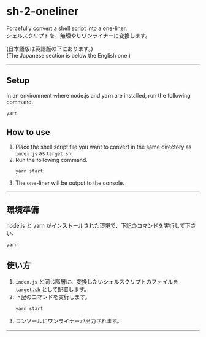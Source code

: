 # sh-2-oneliner
Forcefully convert a shell script into a one-liner.  
シェルスクリプトを、無理やりワンライナーに変換します。

(日本語版は英語版の下にあります。)  
(The Japanese section is below the English one.)

---
## Setup
In an environment where node.js and yarn are installed, run the following command.
```bash
yarn
```
## How to use
1. Place the shell script file you want to convert in the same directory as `index.js` as `target.sh`.
2. Run the following command.
    ```bash
    yarn start
    ```
3. The one-liner will be output to the console.
---
## 環境準備
node.js と yarn がインストールされた環境で、下記のコマンドを実行して下さい.
```bash
yarn
```
## 使い方
1. `index.js` と同じ階層に、変換したいシェルスクリプトのファイルを `target.sh` として配置します。
2. 下記のコマンドを実行します。
    ```bash
    yarn start
    ```
3.  コンソールにワンライナーが出力されます。
---